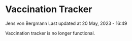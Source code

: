 Vaccination Tracker
================
Jens von Bergmann
Last updated at 20 May, 2023 - 16:49

Vaccination tracker is no longer functional.
